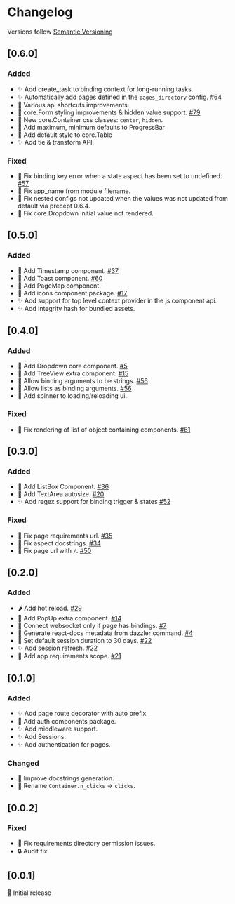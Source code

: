 # Changelog

Versions follow [Semantic Versioning](https://www.semver.org)

## [0.6.0]
### Added

- :sparkles: Add create_task to binding context for long-running tasks.
- :sparkles: Automatically add pages defined in the `pages_directory` config. [#64](https://github.com/T4rk1n/dazzler/issues/64)
- :construction: Various api shortcuts improvements.
- :rice: core.Form styling improvements & hidden value support. [#79](https://github.com/T4rk1n/dazzler/issues/79)
- :rice: New core.Container css classes: `center`, `hidden`.
- :rice: Add maximum, minimum defaults to ProgressBar
- :rice: Add default style to core.Table
- :sparkles: Add tie & transform API.

### Fixed

- :bug: Fix binding key error when a state aspect has been set to undefined. [#57](https://github.com/T4rk1n/dazzler/issues/57)
- :bug: Fix app_name from module filename.
- :bug: Fix nested configs not updated when the values was not updated from default via precept 0.6.4.
- :bug: Fix core.Dropdown initial value not rendered.

## [0.5.0]
### Added

- :rice: Add Timestamp component. [#37](https://github.com/T4rk1n/dazzler/issues/37)
- :rice: Add Toast component. [#60](https://github.com/T4rk1n/dazzler/issues/60)
- :rice: Add PageMap component.
- :rice: Add icons component package. [#17](https://github.com/T4rk1n/dazzler/issues/17)
- :sparkles: Add support for top level context provider in the js component api.
- :sparkles: Add integrity hash for bundled assets.

## [0.4.0]
### Added

- :rice: Add Dropdown core component. [#5](https://github.com/T4rk1n/dazzler/issues/5)
- :rice: Add TreeView extra component. [#15](https://github.com/T4rk1n/dazzler/issues/15)
- :hammer: Allow binding arguments to be strings. [#56](https://github.com/T4rk1n/dazzler/issues/56)
- :hammer: Allow lists as binding arguments. [#56](https://github.com/T4rk1n/dazzler/issues/56)
- :hammer: Add spinner to loading/reloading ui.

### Fixed

- :bug: Fix rendering of list of object containing components. [#61](https://github.com/T4rk1n/dazzler/issues/61)

## [0.3.0]
### Added

- :rice: Add ListBox Component. [#36](https://github.com/T4rk1n/dazzler/issues/36)
- :rice: Add TextArea autosize. [#20](https://github.com/T4rk1n/dazzler/issues/20)
- :sparkles: Add regex support for binding trigger & states [#52](https://github.com/T4rk1n/dazzler/pull/52)

### Fixed

- :bug: Fix page requirements url. [#35](https://github.com/T4rk1n/dazzler/issues/35)
- :bug: Fix aspect docstrings. [#34](https://github.com/T4rk1n/dazzler/issues/34)
- :bug: Fix page url with `/`. [#50](https://github.com/T4rk1n/dazzler/issues/50)

## [0.2.0]
### Added

- :hot_pepper: Add hot reload. [#29](https://github.com/T4rk1n/dazzler/pull/29)
- :rice: Add PopUp extra component. [#14](https://github.com/T4rk1n/dazzler/issues/14)
- :hammer: Connect websocket only if page has bindings. [#7](https://github.com/T4rk1n/dazzler/issues/7)
- :hammer: Generate react-docs metadata from dazzler command. [#4](https://github.com/T4rk1n/dazzler/issues/4)
- :wrench: Set default session duration to 30 days. [#22](https://github.com/T4rk1n/dazzler/issues/22)
- :sparkles: Add session refresh. [#22](https://github.com/T4rk1n/dazzler/issues/22)
- :hammer: Add app requirements scope. [#21](https://github.com/T4rk1n/dazzler/issues/21)

## [0.1.0]
### Added

- :sparkles: Add page route decorator with auto prefix.
- :rice: Add auth components package.
- :sparkles: Add middleware support.
- :sparkles: Add Sessions.
- :sparkles: Add authentication for pages.

### Changed

- :construction: Improve docstrings generation.
- :hammer: Rename `Container.n_clicks` -> `clicks`.

## [0.0.2]
### Fixed

- :bug: Fix requirements directory permission issues.
- :lock: Audit fix.

## [0.0.1]

:tada: Initial release
